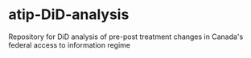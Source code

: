 # atip-DiD-analysis
Repository for DiD analysis of pre-post treatment changes in Canada's federal access to information regime 
